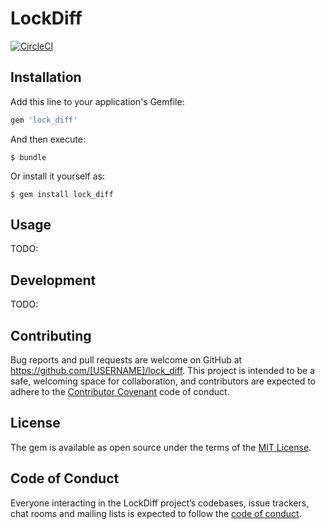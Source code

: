 # LockDiff

[![CircleCI](https://circleci.com/gh/vividmuimui/lock_diff.svg?style=svg)](https://circleci.com/gh/vividmuimui/lock_diff)

## Installation

Add this line to your application's Gemfile:

```ruby
gem 'lock_diff'
```

And then execute:

    $ bundle

Or install it yourself as:

    $ gem install lock_diff

## Usage

TODO:

## Development

TODO:

## Contributing

Bug reports and pull requests are welcome on GitHub at https://github.com/[USERNAME]/lock_diff. This project is intended to be a safe, welcoming space for collaboration, and contributors are expected to adhere to the [Contributor Covenant](http://contributor-covenant.org) code of conduct.

## License

The gem is available as open source under the terms of the [MIT License](http://opensource.org/licenses/MIT).

## Code of Conduct

Everyone interacting in the LockDiff project’s codebases, issue trackers, chat rooms and mailing lists is expected to follow the [code of conduct](https://github.com/[USERNAME]/lock_diff/blob/master/CODE_OF_CONDUCT.md).
